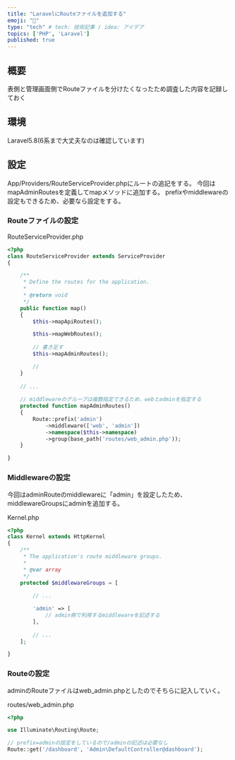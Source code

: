 ```yaml
---
title: "LaravelにRouteファイルを追加する"
emoji: "🐣"
type: "tech" # tech: 技術記事 / idea: アイデア
topics: ['PHP', 'Laravel']
published: true
---
```


## 概要
表側と管理画面側でRouteファイルを分けたくなったため調査した内容を記録しておく

## 環境
Laravel5.8(6系まで大丈夫なのは確認しています)

## 設定
App/Providers/RouteServiceProvider.phpにルートの追記をする。
今回はmapAdminRoutesを定義してmapメソッドに追加する。
prefixやmiddlewareの設定もできるため、必要なら設定をする。

### Routeファイルの設定
RouteServiceProvider.php
```php
<?php
class RouteServiceProvider extends ServiceProvider
{

    /**
     * Define the routes for the application.
     *
     * @return void
     */
    public function map()
    {
        $this->mapApiRoutes();

        $this->mapWebRoutes();
        
        // 書き足す
        $this->mapAdminRoutes();

        //
    }
    
    // ...
    
    // middlewareのグループは複数指定できるため、webとadminを指定する
    protected function mapAdminRoutes()
    {
        Route::prefix('admin')
            ->middleware(['web', 'admin'])
            ->namespace($this->namespace)
            ->group(base_path('routes/web_admin.php'));
    }

}
```

### Middlewareの設定
今回はadminRouteのmiddlewareに「admin」を設定したため、middlewareGroupsにadminを追加する。

Kernel.php
```php
<?php
class Kernel extends HttpKernel
{
    /**
     * The application's route middleware groups.
     *
     * @var array
     */
    protected $middlewareGroups = [
        
        // ...

        'admin' => [
            // admin側で利用するmiddlewareを記述する
        ],
        
        // ...
    ];

}
```

### Routeの設定
adminのRouteファイルはweb_admin.phpとしたのでそちらに記入していく。

routes/web_admin.php
```php
<?php

use Illuminate\Routing\Route;

// prefix=adminの設定をしているので/adminの記述は必要なし
Route::get('/dashboard', 'Admin\DefaultController@dashboard');

```
